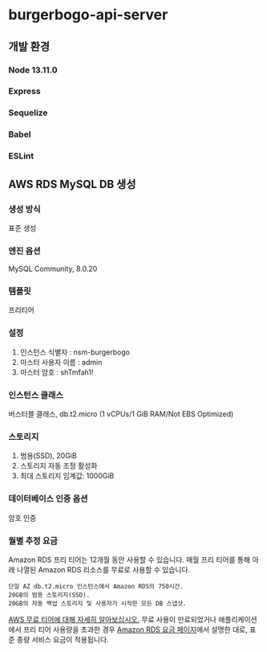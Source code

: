 # burgerbogo-api-server

## 개발 환경

### Node 13.11.0

### Express

### Sequelize

### Babel

### ESLint

## AWS RDS MySQL DB 생성

### 생성 방식

표준 생성

### 엔진 옵션

MySQL Community, 8.0.20

### 템플릿

프리티어

### 설정

1. 인스턴스 식별자 : nsm-burgerbogo
2. 마스터 사용자 이름 : admin
3. 마스터 암호 : shTmfah1!

### 인스턴스 클래스

버스터블 클래스, db.t2.micro (1 vCPUs/1 GiB RAM/Not EBS Optimized)

### 스토리지

1. 범용(SSD), 20GiB
2. 스토리지 자동 조정 활성화
3. 최대 스토리지 임계값: 1000GiB

### 데이터베이스 인증 옵션

암호 인증

### 월별 추정 요금

Amazon RDS 프리 티어는 12개월 동안 사용할 수 있습니다. 매월 프리 티어를 통해 아래 나열된 Amazon RDS 리소스를 무료로 사용할 수 있습니다.

    단일 AZ db.t2.micro 인스턴스에서 Amazon RDS의 750시간.
    20GB의 범용 스토리지(SSD).
    20GB의 자동 백업 스토리지 및 사용자가 시작한 모든 DB 스냅샷.

<a href="http://aws.amazon.com/rds/free">AWS 무료 티어에 대해 자세히 알아보십시오.</a> 무료 사용이 만료되었거나 애플리케이션에서 프리 티어 사용량을 초과한 경우 <a href="http://aws.amazon.com/rds/pricing">Amazon RDS 요금 페이지</a>에서 설명한 대로, 표준 종량 서비스 요금이 적용됩니다.
